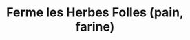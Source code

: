 ---
title: "Ferme les Herbes Folles (pain, farine)"
url: /thure/ferme-les-herbes-folles-pain-farine/
shop: ferme
---